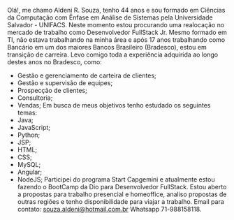 Olá!, me chamo Aldeni R. Souza, tenho 44 anos e sou formado em Ciências da Computação com Ênfase em Análise de Sistemas pela Universidade Salvador - UNIFACS. Neste 
momento estou procurando uma realocação no mercado de trabalho como Desenvolvedor FullStack Jr. Mesmo formado em TI, não estava trabalhando na minha área e após 17 anos 
trabalhando como Bancário em um dos maiores Bancos Brasileiro (Bradesco), estou em transição de carreira. Levo comigo toda a experiência adquirida ao longo destes anos 
no Bradesco, como:
- Gestão e gerenciamento de carteira de clientes;
- Gestão e supervisão de equipes;
- Prospecção de clientes;
- Consultoria;
- Vendas;
Em busca de meus objetivos tenho estudado os seguintes temas:
- Java;
- JavaScript;
- Python;
- JSP;
- HTML;
- CSS;
- MySQL;
- Angular;
- NodeJS;
Participei do programa Start Capgemini e atualmente estou fazendo o BootCamp da Dio para Desenvolvedor FullStack.
Estou aberto a propostas para trabalho presencial e homeoffice, analiso propostas de outras regiões e tenho disponibilidade para viajar a trabalho.
Email para contato: souza.aldeni@hotmail.com.br Whatsapp 71-988158118.
